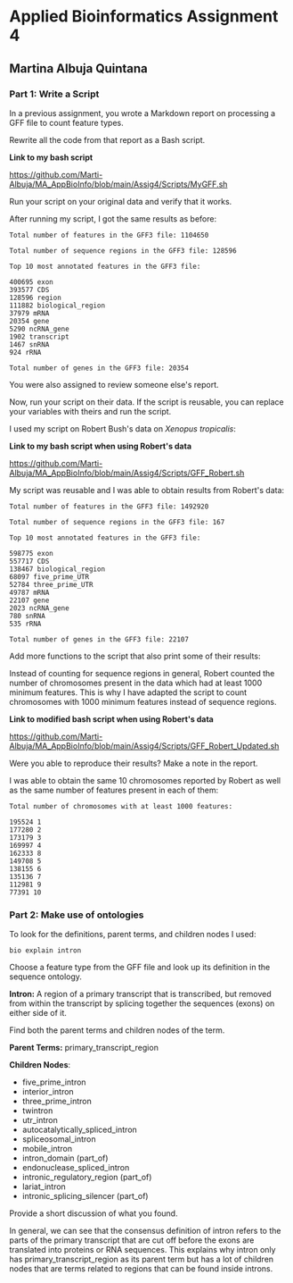# Applied Bioinformatics Assignment 4
## Martina Albuja Quintana

### Part 1: Write a Script 

In a previous assignment, you wrote a Markdown report on processing a GFF file to count feature types.

Rewrite all the code from that report as a Bash script. 

**Link to my bash script**

https://github.com/Marti-Albuja/MA_AppBioInfo/blob/main/Assig4/Scripts/MyGFF.sh

Run your script on your original data and verify that it works. 

After running my script, I got the same results as before:

```
Total number of features in the GFF3 file: 1104650

Total number of sequence regions in the GFF3 file: 128596

Top 10 most annotated features in the GFF3 file: 

400695 exon
393577 CDS
128596 region
111882 biological_region
37979 mRNA
20354 gene
5290 ncRNA_gene
1902 transcript
1467 snRNA
924 rRNA

Total number of genes in the GFF3 file: 20354
```

You were also assigned to review someone else's report.

Now, run your script on their data. If the script is reusable, you can replace your variables with theirs and run the script.

I used my script on Robert Bush's data on *Xenopus tropicalis*:

**Link to my bash script when using Robert's data**

https://github.com/Marti-Albuja/MA_AppBioInfo/blob/main/Assig4/Scripts/GFF_Robert.sh


My script was reusable and I was able to obtain results from Robert's data:

```
Total number of features in the GFF3 file: 1492920

Total number of sequence regions in the GFF3 file: 167

Top 10 most annotated features in the GFF3 file: 

598775 exon
557717 CDS
138467 biological_region
68097 five_prime_UTR
52784 three_prime_UTR
49787 mRNA
22107 gene
2023 ncRNA_gene
780 snRNA
535 rRNA

Total number of genes in the GFF3 file: 22107
```

Add more functions to the script that also print some of their results: 

Instead of counting for sequence regions in general, Robert counted the number of chromosomes present in the data which had at least 1000 minimum features. This is why I have adapted the script to count chromosomes with 1000 minimum features instead of sequence regions.

**Link to modified bash script when using Robert's data**

https://github.com/Marti-Albuja/MA_AppBioInfo/blob/main/Assig4/Scripts/GFF_Robert_Updated.sh

Were you able to reproduce their results? Make a note in the report.

I was able to obtain the same 10 chromosomes reported by Robert as well as the same number of features present in each of them: 

```
Total number of chromosomes with at least 1000 features:

195524 1
177280 2
173179 3
169997 4
162333 8
149708 5
138155 6
135136 7
112981 9
77391 10
```
### Part 2: Make use of ontologies

To look for the definitions, parent terms, and children nodes I used:

```
bio explain intron
```

Choose a feature type from the GFF file and look up its definition in the sequence ontology.

**Intron:** A region of a primary transcript that is transcribed, but removed from within the transcript by splicing together the
sequences (exons) on either side of it.

Find both the parent terms and children nodes of the term.

**Parent Terms:** primary_transcript_region 

**Children Nodes**:
* five_prime_intron 
* interior_intron 
* three_prime_intron 
* twintron 
* utr_intron 
* autocatalytically_spliced_intron 
* spliceosomal_intron 
* mobile_intron 
* intron_domain (part_of)
* endonuclease_spliced_intron 
* intronic_regulatory_region (part_of)
* lariat_intron 
* intronic_splicing_silencer (part_of)

Provide a short discussion of what you found.

In general, we can see that the consensus definition of intron refers to the parts of the primary transcript that are cut off before the exons are translated into proteins or RNA sequences. This explains why intron only has primary_transcript_region as its parent term but has a lot of children nodes that are terms related to regions that can be found inside introns. 



